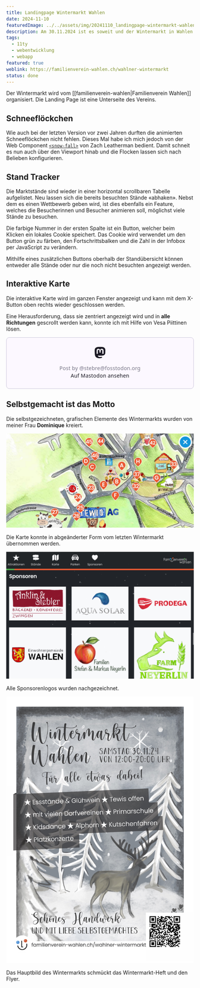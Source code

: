 ```yaml
---
title: Landingpage Wintermarkt Wahlen
date: 2024-11-10
featuredImage: ../../assets/img/20241110_landingpage-wintermarkt-wahlen.jpg
description: Am 30.11.2024 ist es soweit und der Wintermarkt in Wahlen findet wieder statt. Ich habe dafür die Landingpage überarbeitet und gebe ein paar Einblicke in die Neuerungen.
tags:
  - 11ty
  - webentwicklung
  - webapp
featured: true
weblink: https://familienverein-wahlen.ch/wahlner-wintermarkt
status: done
---
```

Der Wintermarkt wird vom [[familienverein-wahlen|Familienverein Wahlen]] organisiert. Die Landing Page ist eine Unterseite des Vereins.

## Schneeflöckchen

Wie auch bei der letzten Version vor zwei Jahren durften die animierten Schneeflöckchen nicht fehlen. Dieses Mal habe ich mich jedoch von der Web Component [`<snow-fall>`](https://www.zachleat.com/web/snow-fall/) von Zach Leatherman bedient. Damit schneit es nun auch über den Viewport hinab und die Flocken lassen sich nach Belieben konfigurieren.

## Stand Tracker

Die Marktstände sind wieder in einer horizontal scrollbaren Tabelle aufgelistet. Neu lassen sich die bereits besuchten Stände «abhaken». Nebst dem es einen Wettbewerb geben wird, ist dies ebenfalls ein Feature, welches die Besucherinnen und Besucher animieren soll, möglichst viele Stände zu besuchen.

Die farbige Nummer in der ersten Spalte ist ein Button, welcher beim Klicken ein lokales Cookie speichert. Das Cookie wird verwendet um den Button grün zu färben, den Fortschrittsbalken  und die Zahl in der Infobox per JavaScript zu verändern.

Mithilfe eines zusätzlichen Buttons oberhalb der Standübersicht können entweder alle Stände oder nur die noch nicht besuchten angezeigt werden.

## Interaktive Karte

Die interaktive Karte wird im ganzen Fenster angezeigt und kann mit dem X-Button oben rechts wieder geschlossen werden. 

Eine Herausforderung, dass sie zentriert angezeigt wird und in **alle Richtungen** gescrollt werden kann, konnte ich mit Hilfe von Vesa Piittinen lösen.

<blockquote class="mastodon-embed" data-embed-url="https://fosstodon.org/@stebre/113238647818889861/embed" style="background: #FCF8FF; border-radius: 8px; border: 1px solid #C9C4DA; margin: 0; max-width: 540px; min-width: 270px; overflow: hidden; padding: 0;"> <a href="https://fosstodon.org/@stebre/113238647818889861" target="_blank" style="align-items: center; color: #1C1A25; display: flex; flex-direction: column; font-family: system-ui, -apple-system, BlinkMacSystemFont, 'Segoe UI', Oxygen, Ubuntu, Cantarell, 'Fira Sans', 'Droid Sans', 'Helvetica Neue', Roboto, sans-serif; font-size: 14px; justify-content: center; letter-spacing: 0.25px; line-height: 20px; padding: 24px; text-decoration: none;"> <svg xmlns="http://www.w3.org/2000/svg" xmlns:xlink="http://www.w3.org/1999/xlink" width="32" height="32" viewBox="0 0 79 75"><path d="M74.7135 16.6043C73.6199 8.54587 66.5351 2.19527 58.1366 0.964691C56.7196 0.756754 51.351 0 38.9148 0H38.822C26.3824 0 23.7135 0.756754 22.2966 0.964691C14.1319 2.16118 6.67571 7.86752 4.86669 16.0214C3.99657 20.0369 3.90371 24.4888 4.06535 28.5726C4.29578 34.4289 4.34049 40.275 4.877 46.1075C5.24791 49.9817 5.89495 53.8251 6.81328 57.6088C8.53288 64.5968 15.4938 70.4122 22.3138 72.7848C29.6155 75.259 37.468 75.6697 44.9919 73.971C45.8196 73.7801 46.6381 73.5586 47.4475 73.3063C49.2737 72.7302 51.4164 72.086 52.9915 70.9542C53.0131 70.9384 53.0308 70.9178 53.0433 70.8942C53.0558 70.8706 53.0628 70.8445 53.0637 70.8179V65.1661C53.0634 65.1412 53.0574 65.1167 53.0462 65.0944C53.035 65.0721 53.0189 65.0525 52.9992 65.0371C52.9794 65.0218 52.9564 65.011 52.9318 65.0056C52.9073 65.0002 52.8819 65.0003 52.8574 65.0059C48.0369 66.1472 43.0971 66.7193 38.141 66.7103C29.6118 66.7103 27.3178 62.6981 26.6609 61.0278C26.1329 59.5842 25.7976 58.0784 25.6636 56.5486C25.6622 56.5229 25.667 56.4973 25.6775 56.4738C25.688 56.4502 25.7039 56.4295 25.724 56.4132C25.7441 56.397 25.7678 56.3856 25.7931 56.3801C25.8185 56.3746 25.8448 56.3751 25.8699 56.3816C30.6101 57.5151 35.4693 58.0873 40.3455 58.086C41.5183 58.086 42.6876 58.086 43.8604 58.0553C48.7647 57.919 53.9339 57.6701 58.7591 56.7361C58.8794 56.7123 58.9998 56.6918 59.103 56.6611C66.7139 55.2124 73.9569 50.665 74.6929 39.1501C74.7204 38.6967 74.7892 34.4016 74.7892 33.9312C74.7926 32.3325 75.3085 22.5901 74.7135 16.6043ZM62.9996 45.3371H54.9966V25.9069C54.9966 21.8163 53.277 19.7302 49.7793 19.7302C45.9343 19.7302 44.0083 22.1981 44.0083 27.0727V37.7082H36.0534V27.0727C36.0534 22.1981 34.124 19.7302 30.279 19.7302C26.8019 19.7302 25.0651 21.8163 25.0617 25.9069V45.3371H17.0656V25.3172C17.0656 21.2266 18.1191 17.9769 20.2262 15.568C22.3998 13.1648 25.2509 11.9308 28.7898 11.9308C32.8859 11.9308 35.9812 13.492 38.0447 16.6111L40.036 19.9245L42.0308 16.6111C44.0943 13.492 47.1896 11.9308 51.2788 11.9308C54.8143 11.9308 57.6654 13.1648 59.8459 15.568C61.9529 17.9746 63.0065 21.2243 63.0065 25.3172L62.9996 45.3371Z" fill="currentColor"/></svg> <div style="color: #787588; margin-top: 16px;">Post by @stebre@fosstodon.org</div> <div style="font-weight: 500;">Auf Mastodon ansehen</div> </a> </blockquote> <script data-allowed-prefixes="https://fosstodon.org/" async src="https://fosstodon.org/embed.js"></script>

## Selbstgemacht ist das Motto

Die selbstgezeichneten, grafischen Elemente des Wintermarkts wurden von meiner Frau **Dominique** kreiert. 

![Gezeichnete Karte mit den Ständen als Marker gekennzeichnet. Screenshot.](../../assets/img/20241110_landingpage-wintermarkt-wahlen-map.jpg)

Die Karte konnte in abgeänderter Form vom letzten Wintermarkt übernommen werden. 

![Die ersten Sponsorenlogos. Screenshot.](../../assets/img/20241110_landingpage-wintermarkt-wahlen-sponsoren.jpg)

Alle Sponsorenlogos wurden nachgezeichnet.

![Frontseite des Wintermarkt-Hefts](../../assets/img/20241110_landingpage-wintermarkt-wahlen-heft.jpg)

Das Hauptbild des Wintermarkts schmückt das Wintermarkt-Heft und den Flyer.
